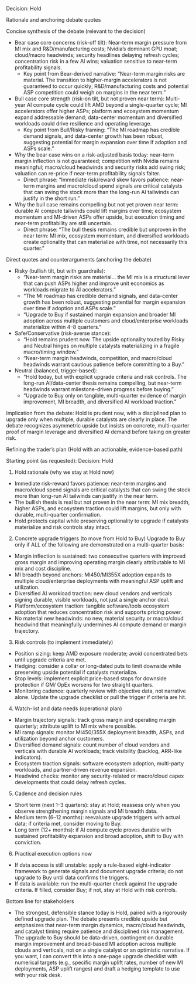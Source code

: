 Decision: Hold

Rationale and anchoring debate quotes

Concise synthesis of the debate (relevant to the decision)
- Bear case core concerns (risk-off tilt): Near-term margin pressure from MI mix and R&D/manufacturing costs; Nvidia’s dominant GPU moat; cloud/macro headwinds; security headlines delaying refresh cycles; concentration risk in a few AI wins; valuation sensitive to near-term profitability signals.
  - Key point from Bear-derived narrative: “Near-term margin risks are material. The transition to higher-margin accelerators is not guaranteed to occur quickly; R&D/manufacturing costs and potential ASP competition could weigh on margins in the near term.”
- Bull case core strength (risk-on tilt, but not proven near term): Multi-year AI compute cycle could lift AMD beyond a single-quarter cycle; MI accelerators offer higher ASPs; platform and ecosystem momentum expand addressable demand; data-center momentum and diversified workloads could drive resilience and operating leverage.
  - Key point from Bull/Risky framing: “The MI roadmap has credible demand signals, and data-center growth has been robust, suggesting potential for margin expansion over time if adoption and ASPs scale.”
- Why the bear case wins on a risk-adjusted basis today: near-term margin inflection is not guaranteed; competition with Nvidia remains meaningful; macro/cloud headwinds and security risks add swing risk; valuation can re-price if near-term profitability signals falter.
  - Direct phrase: “Immediate risk/reward skew favors patience: near-term margins and macro/cloud spend signals are critical catalysts that can swing the stock more than the long-run AI tailwinds can justify in the short run.”
- Why the bull case remains compelling but not yet proven near term: durable AI compute tailwinds could lift margins over time; ecosystem momentum and MI-driven ASPs offer upside, but execution timing and near-term profitability are still uncertain.
  - Direct phrase: “The bull thesis remains credible but unproven in the near term: MI mix, ecosystem momentum, and diversified workloads create optionality that can materialize with time, not necessarily this quarter.”

Direct quotes and counterarguments (anchoring the debate)
- Risky (bullish tilt, but with guardrails): 
  - “Near-term margin risks are material... the MI mix is a structural lever that can push ASPs higher and improve unit economics as workloads migrate to AI accelerators.”
  - “The MI roadmap has credible demand signals, and data-center growth has been robust, suggesting potential for margin expansion over time if adoption and ASPs scale.”
  - “Upgrade to Buy if sustained margin expansion and broader MI adoption across multiple customers and cloud/enterprise workloads materialize within 4–8 quarters.”
- Safe/Conservative (risk-averse stance): 
  - “Hold remains prudent now. The upside optionality touted by Risky and Neutral hinges on multiple catalysts materializing in a fragile macro/timing window.”
  - “Near-term margin headwinds, competition, and macro/cloud headwinds warrant cautious patience before committing to a Buy.”
- Neutral (balanced, trigger-based): 
  - “Hold today, but with explicit upgrade criteria and risk controls. The long-run AI/data-center thesis remains compelling, but near-term headwinds warrant milestone-driven progress before buying.”
  - “Upgrade to Buy only on tangible, multi-quarter evidence of margin improvement, MI breadth, and diversified AI workload traction.”

Implication from the debate: Hold is prudent now, with a disciplined plan to upgrade only when multiple, durable catalysts are clearly in place. The debate recognizes asymmetric upside but insists on concrete, multi-quarter proof of margin leverage and diversified AI demand before taking on greater risk.

Refining the trader’s plan (Hold with an actionable, evidence-based path)

Starting point (as requested): Decision: Hold

1) Hold rationale (why we stay at Hold now)
- Immediate risk-reward favors patience: near-term margins and macro/cloud spend signals are critical catalysts that can swing the stock more than long-run AI tailwinds can justify in the near term.
- The bullish thesis is real but not proven in the near term: MI mix breadth, higher ASPs, and ecosystem traction could lift margins, but only with durable, multi-quarter confirmation.
- Hold protects capital while preserving optionality to upgrade if catalysts materialize and risk controls stay intact.

2) Concrete upgrade triggers (to move from Hold to Buy)
Upgrade to Buy only if ALL of the following are demonstrated on a multi-quarter basis:
- Margin inflection is sustained: two consecutive quarters with improved gross margin and improving operating margin clearly attributable to MI mix and cost discipline.
- MI breadth beyond anchors: MI450/MI355X adoption expands to multiple cloud/enterprise deployments with meaningful ASP uplift and utilization.
- Diversified AI workload traction: new cloud vendors and verticals signing durable, visible workloads, not just a single anchor deal.
- Platform/ecosystem traction: tangible software/tools ecosystem adoption that reduces concentration risk and supports pricing power.
- No material new headwinds: no new, material security or macro/cloud headwind that meaningfully undermines AI compute demand or margin trajectory.

3) Risk controls (to implement immediately)
- Position sizing: keep AMD exposure moderate; avoid concentrated bets until upgrade criteria are met.
- Hedging: consider a collar or long-dated puts to limit downside while preserving upside potential if catalysts materialize.
- Stop levels: implement explicit price-based stops for downside protection if GM/ OpEx worsens for two straight quarters.
- Monitoring cadence: quarterly review with objective data, not narrative alone. Update the upgrade checklist or pull the trigger if criteria are hit.

4) Watch-list and data needs (operational plan)
- Margin trajectory signals: track gross margin and operating margin quarterly; attribute uplift to MI mix where possible.
- MI ramp signals: monitor MI450/355X deployment breadth, ASPs, and utilization beyond anchor customers.
- Diversified demand signals: count number of cloud vendors and verticals with durable AI workloads; track visibility (backlog, ARR-like indicators).
- Ecosystem traction signals: software ecosystem adoption, multi-party workloads, and partner-driven revenue expansion.
- Headwind checks: monitor any security-related or macro/cloud capex developments that could delay refresh cycles.

5) Cadence and decision rules
- Short term (next 1–3 quarters): stay at Hold; reassess only when you observe strengthening margin signals and MI breadth data.
- Medium term (6–12 months): reevaluate upgrade triggers with actual data; if criteria met, consider moving to Buy.
- Long term (12+ months): if AI compute cycle proves durable with sustained profitability expansion and broad adoption, shift to Buy with conviction.

6) Practical execution options now
- If data access is still unstable: apply a rule-based eight-indicator framework to generate signals and document upgrade criteria; do not upgrade to Buy until data confirms the triggers.
- If data is available: run the multi-quarter check against the upgrade criteria. If filled, consider Buy; if not, stay at Hold with risk controls.

Bottom line for stakeholders
- The strongest, defensible stance today is Hold, paired with a rigorously defined upgrade plan. The debate presents credible upside but emphasizes that near-term margin dynamics, macro/cloud headwinds, and catalyst timing require patience and disciplined risk management. The upgrade to Buy should be data-driven, contingent on durable margin improvement and broad-based MI adoption across multiple clouds and verticals, not on a single catalyst or an optimistic narrative. If you want, I can convert this into a one-page upgrade checklist with numerical targets (e.g., specific margin uplift rates, number of new MI deployments, ASP uplift ranges) and draft a hedging template to use with your risk desk.